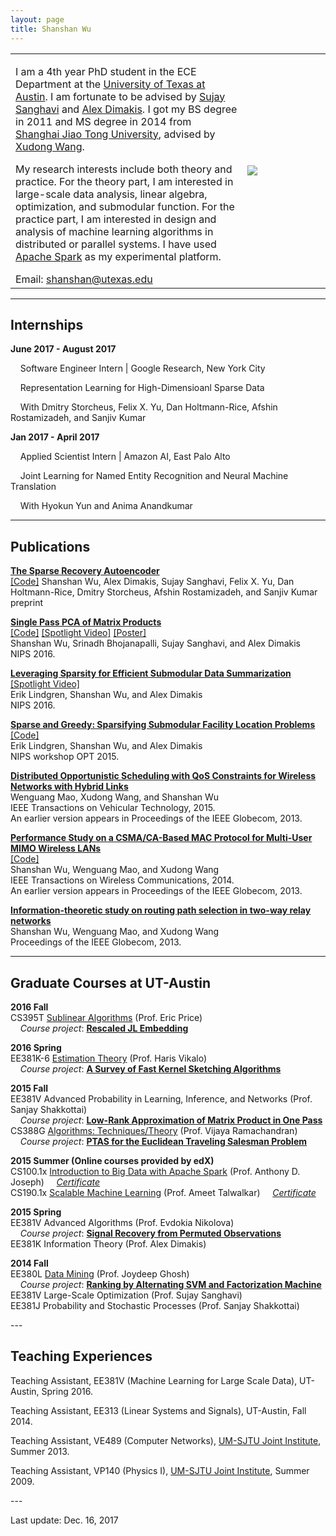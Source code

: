 ```yaml
---
layout: page
title: Shanshan Wu
---
```

  <table width="700" border="0" align="center" cellspacing="0" cellpadding="0">
    <tr>
     <td width="70%" valign="middle">
        <p>
        I am a 4th year PhD student in the ECE Department at the <a href="http://www.utexas.edu">University of Texas at Austin</a>. I am fortunate to be advised by <a href="http://users.ece.utexas.edu/~sanghavi/">Sujay Sanghavi</a> and <a href="http://users.ece.utexas.edu/~dimakis/">Alex Dimakis</a>. I got my BS degree in 2011 and MS degree in 2014 from <a href="http://umji.sjtu.edu.cn">Shanghai Jiao Tong University</a>, advised by <a href="http://umji.sjtu.edu.cn/faculty/xudong-wang/">Xudong Wang</a>. 
       </p>
       <p>
       My research interests include both theory and practice. For the theory part, I am interested in large-scale data analysis, linear algebra, optimization, and submodular function. For the practice part, I am interested in design and analysis of machine learning algorithms in distributed or parallel systems. I have used <a href="https://spark.apache.org">Apache Spark</a> as my experimental platform.
        </p>
       Email: <a href="mailto:shanshan@utexas.edu">shanshan@utexas.edu</a>
        </td>
        <td width="25%">
        <img src="../images/github_pic.jpg">
        </td>
      </tr>
      </table>

---

## Internships
<p>
<b>June 2017 - August 2017</b>
</p>
<p>
&nbsp;&nbsp;&nbsp;&nbsp;Software Engineer Intern | Google Research, New York City
</p>
<p>
&nbsp;&nbsp;&nbsp;&nbsp;Representation Learning for High-Dimensioanl Sparse Data	
</p>
<p>
&nbsp;&nbsp;&nbsp;&nbsp;With Dmitry Storcheus, Felix X. Yu, Dan Holtmann-Rice, Afshin Rostamizadeh, and Sanjiv Kumar
</p>
<p>
<b>Jan 2017 - April 2017</b>
</p>
<p>
&nbsp;&nbsp;&nbsp;&nbsp;Applied Scientist Intern | Amazon AI, East Palo Alto
</p>
<p>
&nbsp;&nbsp;&nbsp;&nbsp;Joint Learning for Named Entity Recognition and Neural Machine Translation
</p>
<p>
&nbsp;&nbsp;&nbsp;&nbsp;With Hyokun Yun and Anima Anandkumar
</p>

---

## Publications
<p>
<b><a href="https://arxiv.org/abs/1806.10175">The Sparse Recovery Autoencoder</a></b> <br>
<a href="https://github.com/wushanshan/L1AE">[Code]</a>
Shanshan Wu, Alex Dimakis, Sujay Sanghavi, Felix X. Yu, Dan Holtmann-Rice, Dmitry Storcheus, Afshin Rostamizadeh, and Sanjiv Kumar<br>
preprint
</p>

<p>
<b><a href="https://arxiv.org/abs/1610.06656">Single Pass PCA of Matrix Products</a></b> <br>
<a href="https://github.com/wushanshan/MatrixProductPCA">[Code]</a>&nbsp;<a href="https://youtu.be/Ir4-eNz6tOw">[Spotlight Video]</a>&nbsp;<a href="../files/OnePassPCAPoster.pdf">[Poster]</a><br>
Shanshan Wu, Srinadh Bhojanapalli, Sujay Sanghavi, and Alex Dimakis<br>
NIPS 2016.
</p>

<p>
<b><a href="http://erikml.com/leveraging-sparsity.pdf">Leveraging Sparsity for Efficient Submodular Data Summarization</a></b> <br>
<a href="https://www.youtube.com/watch?v=9sKLx09bAAE">[Spotlight Video]</a><br>
Erik Lindgren, Shanshan Wu, and Alex Dimakis<br>
NIPS 2016.
</p>

<p>
	<b><a href="../files/nips2015.pdf">Sparse and Greedy: Sparsifying Submodular Facility Location Problems</a></b><br>
	<a href="https://github.com/ErikML/sfl-easylsh">[Code]</a><br>
              Erik Lindgren, Shanshan Wu, and Alex Dimakis<br>
              NIPS workshop OPT 2015. <br>
</p>

<p>
	<b><a href="../files/TVT.pdf">Distributed Opportunistic Scheduling with QoS Constraints for Wireless Networks with Hybrid Links</a></b><br>
              Wenguang Mao, Xudong Wang, and Shanshan Wu<br>
              IEEE Transactions on Vehicular Technology, 2015.<br>
              An earlier version appears in Proceedings of the IEEE Globecom, 2013.<br>
</p>

<p>
	<b><a href="../files/MU-MIMO.pdf">Performance Study on a CSMA/CA-Based MAC Protocol for Multi-User MIMO Wireless LANs</a></b><br>
	      <a href="https://github.com/wushanshan/MU-MIMO-WLAN">[Code]</a><br>
              Shanshan Wu, Wenguang Mao, and Xudong Wang<br>
              IEEE Transactions on Wireless Communications, 2014.<br>
              An earlier version appears in Proceedings of the IEEE Globecom, 2013.<br>
</p>
<p>
	<b><a href="../files/TW-Relay.pdf">Information-theoretic study on routing path selection in two-way relay networks</a></b><br>
              Shanshan Wu, Wenguang Mao, and Xudong Wang<br>
              Proceedings of the IEEE Globecom, 2013. <br>
</p>

---

## Graduate Courses at UT-Austin
<p>
<b>2016 Fall</b><br>
CS395T <a href="http://www.cs.utexas.edu/~ecprice/courses/sublinear/">Sublinear Algorithms</a> (Prof. Eric Price)<br>
&nbsp;&nbsp;&nbsp;&nbsp;<i>Course project</i>: <b><a href="../files/RescaledJL_project.pdf">Rescaled JL Embedding</a></b> 
</p>
<p>
<b>2016 Spring</b><br>
EE381K-6 <a href="http://users.ece.utexas.edu/~hvikalo/ee381k6.html">Estimation Theory</a> (Prof. Haris Vikalo)<br>       
&nbsp;&nbsp;&nbsp;&nbsp;<i>Course project</i>: <b><a href="../files/EstTheory_project.pdf">A Survey of Fast Kernel Sketching Algorithms</a></b>   
</p>
<p>
<b>2015 Fall</b><br>
EE381V Advanced Probability in Learning, Inference, and Networks (Prof. Sanjay Shakkottai)<br>     
&nbsp;&nbsp;&nbsp;&nbsp;<i>Course project</i>: <b><a href="../files/AdvProb_project.pdf">Low-Rank Approximation of Matrix Product in One Pass</a></b><br>      
CS388G <a href="http://www.cs.utexas.edu/~vlr/courses/f15.388g/index.html">Algorithms: Techniques/Theory</a> (Prof. Vijaya Ramachandran)<br>
&nbsp;&nbsp;&nbsp;&nbsp;<i>Course project</i>: <b><a href="../files/Algo_project.pdf">PTAS for the Euclidean Traveling Salesman Problem</a></b>
</p>
<p>
<b>2015 Summer (Online courses provided by edX)</b><br>
CS100.1x <a href="https://www.edx.org/course/introduction-big-data-apache-spark-uc-berkeleyx-cs100-1x">Introduction to Big Data with Apache Spark</a> (Prof. Anthony D. Joseph) &nbsp;&nbsp;&nbsp;&nbsp;<a href="../files/Certificate1001x.pdf"><i>Certificate</i></a><br>
CS190.1x <a href="https://www.edx.org/course/scalable-machine-learning-uc-berkeleyx-cs190-1x">Scalable Machine Learning</a> (Prof. Ameet Talwalkar) &nbsp;&nbsp;&nbsp;&nbsp;<a href="../files/Certificate1901x.pdf"><i>Certificate</i></a>
</p>
<p>
<b>2015 Spring</b><br>
EE381V Advanced Algorithms (Prof. Evdokia Nikolova)<br> 
&nbsp;&nbsp;&nbsp;&nbsp;<i>Course project</i>: <b><a href="../files/AdvAlgo_project.pdf">Signal Recovery from Permuted Observations</a></b><br>  
EE381K Information Theory (Prof. Alex Dimakis) 
</p>
<p>
<b>2014 Fall</b><br> 
EE380L <a href="http://hercules.ece.utexas.edu/courses/ee380l-f14/">Data Mining</a> (Prof. Joydeep Ghosh)<br>  
&nbsp;&nbsp;&nbsp;&nbsp;<i>Course project</i>: <b><a href="../files/DataMining_project.pdf">Ranking by Alternating SVM and Factorization Machine</a></b><br> 
EE381V Large-Scale Optimization (Prof. Sujay Sanghavi)<br> 
EE381J Probability and Stochastic Processes (Prof. Sanjay Shakkottai)
</p>
---

## Teaching Experiences
<p>
Teaching Assistant, EE381V (Machine Learning for Large Scale Data), UT-Austin, Spring 2016.  
</p>
<p>
Teaching Assistant, EE313 (Linear Systems and Signals), UT-Austin, Fall 2014. 
</p>
<p>
Teaching Assistant, VE489 (Computer Networks), <a href="http://umji.sjtu.edu.cn/">UM-SJTU Joint Institute</a>, Summer 2013.
</p>
<p>
Teaching Assistant, VP140 (Physics I), <a href="http://umji.sjtu.edu.cn/">UM-SJTU Joint Institute</a>, Summer 2009. 
</p>
---
<p>
Last update: Dec. 16, 2017

</p>
